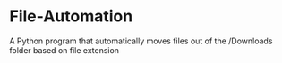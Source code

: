 # File-Automation
A Python program that automatically moves files out of the /Downloads folder based on file extension
